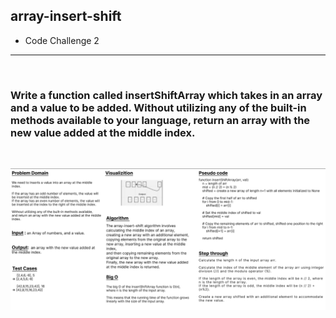## array-insert-shift
* Code Challenge 2
---
<br>

### Write a function called insertShiftArray which takes in an array and a value to be added. Without utilizing any of the built-in methods available to your language, return an array with the new value added at the middle index.
<br>

![array-insert-shift Whiteboard](./arrayInsertShift_WhiteBoard.png)